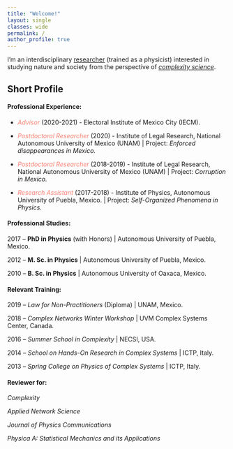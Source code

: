 ```yaml
---
title: "Welcome!"
layout: single
classes: wide
permalink: /
author_profile: true
---
```


I’m an interdisciplinary [researcher](https://jrncarlock.github.io/research/) (trained as a physicist) interested in studying nature and society from the perspective of [_complexity science_](https://jrncarlock.github.io/outreach/).

<!--
## Contact information
José R. Nicolás-Carlock
Postdoctoral Researcher
Institute of Legal Research
National Autonomous University of Mexico (UNAM)
National System of Researchers (SNI-C)
E-mail: `jnicolas(at)unam.mx`
-->

## Short Profile

#### Professional Experience: 

* <span style="color:Salmon">_Advisor_</span> (2020-2021) - Electoral Institute of Mexico City (IECM).

* <span style="color:Salmon">_Postdoctoral Researcher_</span> (2020) - Institute of Legal Research, National Autonomous University of Mexico (UNAM) \| Project: _Enforced disappearances in Mexico._

* <span style="color:Salmon">_Postdoctoral Researcher_</span> (2018-2019) - Institute of Legal Research, National Autonomous University of Mexico (UNAM) \| Project: _Corruption in Mexico._

* <span style="color:Salmon">_Research Assistant_</span> (2017-2018) - Institute of Physics, Autonomous University of Puebla, Mexico. \| Project: _Self-Organized Phenomena in Physics._

#### Professional Studies:

2017 – **PhD in Physics** (with Honors) \| Autonomous University of Puebla, Mexico.

2012 – **M. Sc. in Physics** \| Autonomous University of Puebla, Mexico.

2010 – **B. Sc. in Physics** \| Autonomous University of Oaxaca, Mexico.

#### Relevant Training:

2019 – *Law for Non-Practitioners* (Diploma) \| UNAM, Mexico.

2018 – *Complex Networks Winter Workshop* \| UVM Complex Systems Center, Canada.

2016 – *Summer School in Complexity* \| NECSI, USA.

2014 – *School on Hands-On Research in Complex Systems* \| ICTP, Italy.

2013 – *Spring College on Physics of Complex Systems* \| ICTP, Italy.

#### Reviewer for:

_Complexity_

_Applied Network Science_

_Journal of Physics Communications_

_Physica A: Statistical Mechanics and its Applications_
